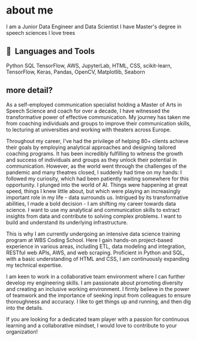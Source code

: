 
# about me

I am a Junior Data Engineer and Data Scientist
I have Master's degree in speech sciences
I love trees



<h2> 🚀 &nbsp;Languages and Tools</h2>

Python SQL TensorFlow, AWS, JupyterLab, HTML, CSS, scikit-learn, TensorFlow, Keras, Pandas, OpenCV, Matplotlib, Seaborn

## more detail?
As a self-employed communication specialist holding a Master of Arts in Speech Science and coach for over a decade, I have witnessed the transformative power of effective communication. My journey has taken me from coaching individuals and groups to improve their communication skills, to lecturing at universities and working with theaters across Europe.

Throughout my career, I've had the privilege of helping 80+ clients achieve their goals by employing analytical approaches and designing tailored coaching programs. It has been incredibly fulfilling to witness the growth and success of individuals and groups as they unlock their potential in communication. However, as the world went through the challenges of the pandemic and many theatres closed, I suddenly had time on my hands:
I followed my curiosity, which had been patiently waiting  somewhere for this opportunity. I plunged into the world of AI. Things were happening at great speed, things I knew little about, but which were playing an increasingly important role in my life - data surrounds us. Intrigued by its transformative abilities, I made a bold decision - I am shifting my career towards data science. I want to use my analytical and communication skills to extract insights from data and contribute to solving complex problems. I want to build and understand its underlying infrastructure.

This is why I am currently undergoing an intensive data science training program at WBS Coding School. Here I gain hands-on project-based experience in various areas, including ETL, data modeling and integration, RESTful web APIs, AWS, and web scraping. Proficient in Python and SQL, with a basic understanding of HTML and CSS, I am continuously expanding my technical expertise.

I am keen to work in a collaborative team environment where I can further develop my engineering skills. I am passionate about promoting diversity and creating an inclusive working environment. I firmly believe in the power of teamwork and the importance of seeking input from colleagues to ensure thoroughness and accuracy. I like to get things up and running, and then dig into the details.

If you are looking for a dedicated team player with a passion for continuous learning and a collaborative mindset, I would love to contribute to your organization!



